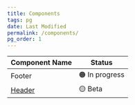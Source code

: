 ```yaml
---
title: Components
tags: pg
date: Last Modified 
permalink: /components/
pg_order: 1
---
```


| Component Name | Status |
| --- | ----------- |
| Footer | 🟠 In progress |
| [Header](./header/) | 🟡 Beta |


